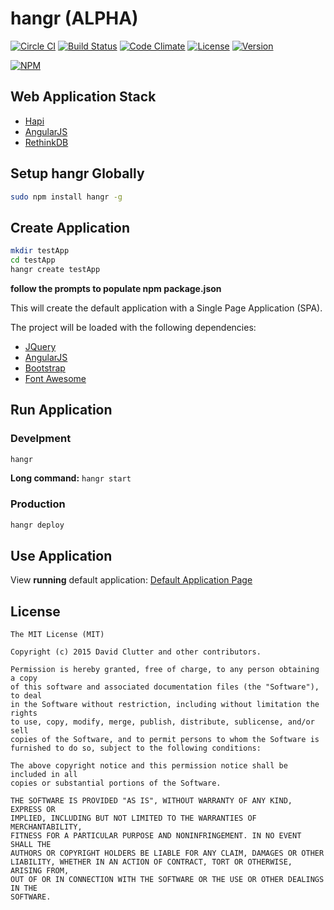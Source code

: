 # hangr **(ALPHA)**

[![Circle CI](https://circleci.com/gh/hangr/hangr/tree/master.svg?style=svg)](https://circleci.com/gh/hangr/hangr/tree/master)
[![Build Status](http://jenkins.hangr.software/buildStatus/icon?job=hangr)](http://jenkins.hangr.software/job/hangr/)
[![Code Climate](https://codeclimate.com/github/hangr/hangr/badges/gpa.svg)](https://codeclimate.com/github/hangr/hangr)
[![License](https://img.shields.io/npm/l/hangr.svg)](http://opensource.org/licenses/MIT)
[![Version](https://img.shields.io/npm/v/hangr.svg)](https://www.npmjs.com/package/hangr)

[![NPM](https://nodei.co/npm/hangr.png?downloads=true&stars=true)](https://nodei.co/npm/hangr/)

## Web Application Stack

* [Hapi](http://hapijs.com)
* [AngularJS](https://angularjs.org)
* [RethinkDB](https://www.rethinkdb.com)


## Setup hangr Globally
```bash
sudo npm install hangr -g
```

## Create Application
```bash
mkdir testApp
cd testApp
hangr create testApp
```
**follow the prompts to populate npm package.json**

This will create the default application with a Single Page Application (SPA).

The project will be loaded with the following dependencies:
* [JQuery](https://jquery.com)
* [AngularJS](https://angularjs.org)
* [Bootstrap](http://getbootstrap.com)
* [Font Awesome](https://fortawesome.github.io/Font-Awesome/)

## Run Application

### Develpment
```bash
hangr
```
**Long command:** `hangr start`

### Production
```bash
hangr deploy
```

## Use Application
View **running** default application: [Default Application Page](http://localhost:55555)

## License

```text
The MIT License (MIT)

Copyright (c) 2015 David Clutter and other contributors.

Permission is hereby granted, free of charge, to any person obtaining a copy
of this software and associated documentation files (the "Software"), to deal
in the Software without restriction, including without limitation the rights
to use, copy, modify, merge, publish, distribute, sublicense, and/or sell
copies of the Software, and to permit persons to whom the Software is
furnished to do so, subject to the following conditions:

The above copyright notice and this permission notice shall be included in all
copies or substantial portions of the Software.

THE SOFTWARE IS PROVIDED "AS IS", WITHOUT WARRANTY OF ANY KIND, EXPRESS OR
IMPLIED, INCLUDING BUT NOT LIMITED TO THE WARRANTIES OF MERCHANTABILITY,
FITNESS FOR A PARTICULAR PURPOSE AND NONINFRINGEMENT. IN NO EVENT SHALL THE
AUTHORS OR COPYRIGHT HOLDERS BE LIABLE FOR ANY CLAIM, DAMAGES OR OTHER
LIABILITY, WHETHER IN AN ACTION OF CONTRACT, TORT OR OTHERWISE, ARISING FROM,
OUT OF OR IN CONNECTION WITH THE SOFTWARE OR THE USE OR OTHER DEALINGS IN THE
SOFTWARE.
```

